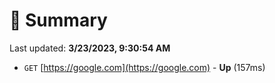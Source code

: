 # 📖 Summary
Last updated: **3/23/2023, 9:30:54 AM**

- `GET` [https://google.com](https://google.com) - **Up** (157ms)
